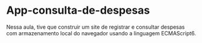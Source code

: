 # App-consulta-de-despesas

Nessa aula, tive que construir um site de registrar e consultar despesas 
com armazenamento local do navegador usando a linguagem ECMAScript6.
